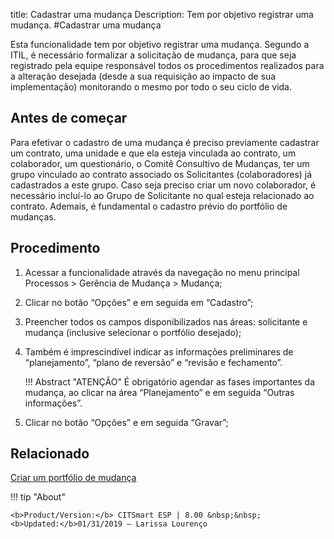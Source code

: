 title: Cadastrar uma mudança
Description: Tem por objetivo registrar uma mudança. 
#Cadastrar uma mudança 

Esta funcionalidade tem por objetivo registrar uma mudança. Segundo a ITIL, é necessário formalizar a solicitação de mudança, para que seja registrado pela equipe responsável todos os procedimentos realizados para a alteração desejada (desde a sua requisição ao impacto de sua implementação) monitorando o mesmo por todo o seu ciclo de vida.

Antes de começar
------------------

 Para efetivar o cadastro de uma mudança é preciso previamente cadastrar um contrato, uma unidade e que ela esteja vinculada ao contrato, um colaborador, um questionário, o Comitê Consultivo de Mudanças, ter um grupo vinculado ao contrato associado os Solicitantes (colaboradores) já cadastrados a este grupo. Caso seja preciso criar um novo colaborador, é necessário incluí-lo ao Grupo de Solicitante no qual esteja relacionado ao contrato.
Ademais, é fundamental o cadastro prévio do portfólio de mudanças.

Procedimento 
--------------

1.	Acessar a funcionalidade através da navegação no menu principal Processos > Gerência de Mudança > Mudança;
2.	Clicar no botão “Opções” e em seguida em “Cadastro”;
3.	Preencher todos os campos disponibilizados nas áreas: solicitante e mudança (inclusive selecionar o portfólio desejado);
4.	Também é imprescindível indicar as informações preliminares de “planejamento”, “plano de reversão” e “revisão e fechamento”.

    !!! Abstract "ATENÇÃO"
        É obrigatório agendar as fases importantes da mudança, ao clicar na área “Planejamento” e em seguida “Outras informações”.

5.	Clicar no botão “Opções” e em seguida “Gravar”;


Relacionado 
---------------

[Criar um portfólio de mudança](/pt-br/citsmart-esp-8/processes/change/configuration/change-portfolio.html)

!!! tip "About"

    <b>Product/Version:</b> CITSmart ESP | 8.00 &nbsp;&nbsp;
    <b>Updated:</b>01/31/2019 – Larissa Lourenço

